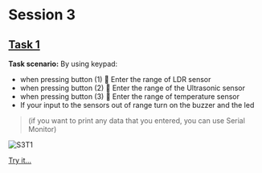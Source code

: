 # Session 3
## [Task 1](https://github.com/omarhesham2/Robotech/blob/main/Basic_Arduino/Session3/T1Code.ion)
**Task scenario:**
By using keypad:
  * when pressing button (1)  Enter the range of  LDR sensor 
  * when pressing button (2)  Enter the range of the Ultrasonic sensor
  * when pressing button (3)  Enter the range of temperature sensor
  * If your input to the sensors out of range turn on the buzzer and the led

  > (if you want to print any data that you entered, you can use Serial Monitor)

![S3T1](https://github.com/omarhesham2/Robotech/blob/main/Basic_Arduino/Session3/Task1.png)

[Try it...](https://www.tinkercad.com/things/3zG1WvLfihJ)
